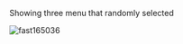 Showing three menu that randomly selected

![fast165036](https://user-images.githubusercontent.com/72291472/126954727-63b43f79-f027-43e5-b4f9-442276b595eb.gif)

